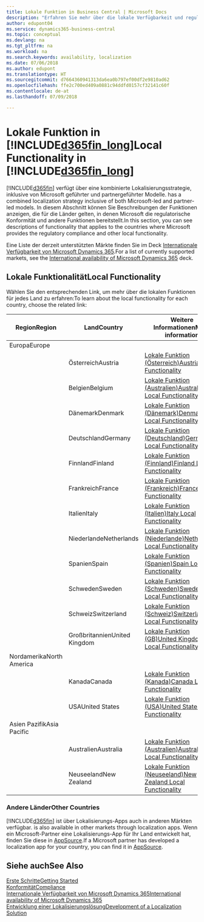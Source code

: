 ```yaml
---
title: Lokale Funktion in Business Central | Microsoft Docs
description: "Erfahren Sie mehr über die lokale Verfügbarkeit und regulatorischen Konformität von Dynamics 365 Business Central."
author: edupont04
ms.service: dynamics365-business-central
ms.topic: conceptual
ms.devlang: na
ms.tgt_pltfrm: na
ms.workload: na
ms.search.keywords: availability, localization
ms.date: 07/06/2018
ms.author: edupont
ms.translationtype: HT
ms.sourcegitcommit: d7664360941313da6ea0b797ef00df2e9810ad62
ms.openlocfilehash: ffe2c700ed409a0881c94ddfd0157cf32141c60f
ms.contentlocale: de-at
ms.lasthandoff: 07/09/2018

---
```

# <a name="local-functionality-in-included365finlongincludesd365finlongmdmd"></a><span data-ttu-id="5cb4a-103">Lokale Funktion in [!INCLUDE[d365fin_long](includes/d365fin_long_md.md)]</span><span class="sxs-lookup"><span data-stu-id="5cb4a-103">Local Functionality in [!INCLUDE[d365fin_long](includes/d365fin_long_md.md)]</span></span>
[!INCLUDE[d365fin](includes/d365fin_md.md)]<span data-ttu-id="5cb4a-104"> verfügt über eine kombinierte Lokalisierungsstrategie, inklusive von Microsoft geführter und partnergeführter Modelle.</span><span class="sxs-lookup"><span data-stu-id="5cb4a-104"> has a combined localization strategy inclusive of both Microsoft-led and partner-led models.</span></span> <span data-ttu-id="5cb4a-105">In diesem Abschnitt können Sie Beschreibungen der Funktionen anzeigen, die für die Länder gelten, in denen Microsoft die regulatorische Konformität und andere Funktionen bereitstellt.</span><span class="sxs-lookup"><span data-stu-id="5cb4a-105">In this section, you can see descriptions of functionality that applies to the countries where Microsoft provides the regulatory compliance and other local functionality.</span></span>  

<span data-ttu-id="5cb4a-106">Eine Liste der derzeit unterstützten Märkte finden Sie im Deck [Internationale Verfügbarkeit von Microsoft Dynamics 365](https://docs.microsoft.com/en-us/dynamics365/get-started/availability).</span><span class="sxs-lookup"><span data-stu-id="5cb4a-106">For a list of currently supported markets, see the [International availability of Microsoft Dynamics 365](https://docs.microsoft.com/en-us/dynamics365/get-started/availability) deck.</span></span>  

## <a name="local-functionality"></a><span data-ttu-id="5cb4a-107">Lokale Funktionalität</span><span class="sxs-lookup"><span data-stu-id="5cb4a-107">Local Functionality</span></span>
<span data-ttu-id="5cb4a-108">Wählen Sie den entsprechenden Link, um mehr über die lokalen Funktionen für jedes Land zu erfahren:</span><span class="sxs-lookup"><span data-stu-id="5cb4a-108">To learn about the local functionality for each country, choose the related link:</span></span>

| <span data-ttu-id="5cb4a-109">Region</span><span class="sxs-lookup"><span data-stu-id="5cb4a-109">Region</span></span> | <span data-ttu-id="5cb4a-110">Land</span><span class="sxs-lookup"><span data-stu-id="5cb4a-110">Country</span></span> | <span data-ttu-id="5cb4a-111">Weitere Informationen</span><span class="sxs-lookup"><span data-stu-id="5cb4a-111">More information</span></span> |
| --- | --- |--- |
| <span data-ttu-id="5cb4a-112">Europa</span><span class="sxs-lookup"><span data-stu-id="5cb4a-112">Europe</span></span> |  | |
|        | <span data-ttu-id="5cb4a-113">Österreich</span><span class="sxs-lookup"><span data-stu-id="5cb4a-113">Austria</span></span> | [<span data-ttu-id="5cb4a-114">Lokale Funktion (Österreich)</span><span class="sxs-lookup"><span data-stu-id="5cb4a-114">Austria Local Functionality</span></span>](localfunctionality/austria/austria-local-functionality.md) |
|        | <span data-ttu-id="5cb4a-115">Belgien</span><span class="sxs-lookup"><span data-stu-id="5cb4a-115">Belgium</span></span> |  [<span data-ttu-id="5cb4a-116">Lokale Funktion (Australien)</span><span class="sxs-lookup"><span data-stu-id="5cb4a-116">Australia Local Functionality</span></span>](localfunctionality/belgium/belgium-local-functionality.md) |
|        | <span data-ttu-id="5cb4a-117">Dänemark</span><span class="sxs-lookup"><span data-stu-id="5cb4a-117">Denmark</span></span> | [<span data-ttu-id="5cb4a-118">Lokale Funktion (Dänemark)</span><span class="sxs-lookup"><span data-stu-id="5cb4a-118">Denmark Local Functionality</span></span>](localfunctionality/denmark/denmark-local-functionality.md) |
|        | <span data-ttu-id="5cb4a-119">Deutschland</span><span class="sxs-lookup"><span data-stu-id="5cb4a-119">Germany</span></span> | [<span data-ttu-id="5cb4a-120">Lokale Funktion (Deutschland)</span><span class="sxs-lookup"><span data-stu-id="5cb4a-120">Germany Local Functionality</span></span>](localfunctionality/germany/germany-local-functionality.md) |
|        | <span data-ttu-id="5cb4a-121">Finnland</span><span class="sxs-lookup"><span data-stu-id="5cb4a-121">Finland</span></span> | [<span data-ttu-id="5cb4a-122">Lokale Funktion (Finnland)</span><span class="sxs-lookup"><span data-stu-id="5cb4a-122">Finland Local Functionality</span></span>](localfunctionality/finland/finland-local-functionality.md) |
|        | <span data-ttu-id="5cb4a-123">Frankreich</span><span class="sxs-lookup"><span data-stu-id="5cb4a-123">France</span></span> | [<span data-ttu-id="5cb4a-124">Lokale Funktion (Frankreich)</span><span class="sxs-lookup"><span data-stu-id="5cb4a-124">France Local Functionality</span></span>](localfunctionality/france/france-local-functionality.md) |
|        | <span data-ttu-id="5cb4a-125">Italien</span><span class="sxs-lookup"><span data-stu-id="5cb4a-125">Italy</span></span> | [<span data-ttu-id="5cb4a-126">Lokale Funktion (Italien)</span><span class="sxs-lookup"><span data-stu-id="5cb4a-126">Italy Local Functionality</span></span>](localfunctionality/italy/italy-local-functionality.md) |
|        | <span data-ttu-id="5cb4a-127">Niederlande</span><span class="sxs-lookup"><span data-stu-id="5cb4a-127">Netherlands</span></span> | [<span data-ttu-id="5cb4a-128">Lokale Funktion (Niederlande)</span><span class="sxs-lookup"><span data-stu-id="5cb4a-128">Netherlands Local Functionality</span></span>](localfunctionality/netherlands/netherlands-local-functionality.md) |
|        | <span data-ttu-id="5cb4a-129">Spanien</span><span class="sxs-lookup"><span data-stu-id="5cb4a-129">Spain</span></span> | [<span data-ttu-id="5cb4a-130">Lokale Funktion (Spanien)</span><span class="sxs-lookup"><span data-stu-id="5cb4a-130">Spain Local Functionality</span></span>](localfunctionality/spain/spain-local-functionality.md) |
|        | <span data-ttu-id="5cb4a-131">Schweden</span><span class="sxs-lookup"><span data-stu-id="5cb4a-131">Sweden</span></span> | [<span data-ttu-id="5cb4a-132">Lokale Funktion (Schweden)</span><span class="sxs-lookup"><span data-stu-id="5cb4a-132">Sweden Local Functionality</span></span>](localfunctionality/sweden/sweden-local-functionality.md) |
|        | <span data-ttu-id="5cb4a-133">Schweiz</span><span class="sxs-lookup"><span data-stu-id="5cb4a-133">Switzerland</span></span> | [<span data-ttu-id="5cb4a-134">Lokale Funktion (Schweiz)</span><span class="sxs-lookup"><span data-stu-id="5cb4a-134">Switzerland Local Functionality</span></span>](localfunctionality/switzerland/switzerland-local-functionality.md) |
|        | <span data-ttu-id="5cb4a-135">Großbritannien</span><span class="sxs-lookup"><span data-stu-id="5cb4a-135">United Kingdom</span></span> | [<span data-ttu-id="5cb4a-136">Lokale Funktion (GB)</span><span class="sxs-lookup"><span data-stu-id="5cb4a-136">United Kingdom Local Functionality</span></span>](localfunctionality/unitedkingdom/united-kingdom-local-functionality.md) |
| <span data-ttu-id="5cb4a-137">Nordamerika</span><span class="sxs-lookup"><span data-stu-id="5cb4a-137">North America</span></span> |       |  |
|               | <span data-ttu-id="5cb4a-138">Kanada</span><span class="sxs-lookup"><span data-stu-id="5cb4a-138">Canada</span></span>|[<span data-ttu-id="5cb4a-139">Lokale Funktion (Kanada)</span><span class="sxs-lookup"><span data-stu-id="5cb4a-139">Canada Local Functionality</span></span>](localfunctionality/canada/canada-local-functionality.md) |
|               | <span data-ttu-id="5cb4a-140">USA</span><span class="sxs-lookup"><span data-stu-id="5cb4a-140">United States</span></span>|[<span data-ttu-id="5cb4a-141">Lokale Funktion (USA)</span><span class="sxs-lookup"><span data-stu-id="5cb4a-141">United States Local Functionality</span></span>](localfunctionality/unitedstates/united-states-local-functionality.md) |
| <span data-ttu-id="5cb4a-142">Asien Pazifik</span><span class="sxs-lookup"><span data-stu-id="5cb4a-142">Asia Pacific</span></span> |       |  |
|        | <span data-ttu-id="5cb4a-143">Australien</span><span class="sxs-lookup"><span data-stu-id="5cb4a-143">Australia</span></span> | [<span data-ttu-id="5cb4a-144">Lokale Funktion (Australien)</span><span class="sxs-lookup"><span data-stu-id="5cb4a-144">Australia Local Functionality</span></span>](localfunctionality/australia/australia-local-functionality.md) |
|        | <span data-ttu-id="5cb4a-145">Neuseeland</span><span class="sxs-lookup"><span data-stu-id="5cb4a-145">New Zealand</span></span> | [<span data-ttu-id="5cb4a-146">Lokale Funktion (Neuseeland)</span><span class="sxs-lookup"><span data-stu-id="5cb4a-146">New Zealand Local Functionality</span></span>](localfunctionality/newzealand/new-zealand-local-functionality.md) |

### <a name="other-countries"></a><span data-ttu-id="5cb4a-147">Andere Länder</span><span class="sxs-lookup"><span data-stu-id="5cb4a-147">Other Countries</span></span>
[!INCLUDE[d365fin](includes/d365fin_md.md)]<span data-ttu-id="5cb4a-148"> ist über Lokalisierungs-Apps auch in anderen Märkten verfügbar.</span><span class="sxs-lookup"><span data-stu-id="5cb4a-148"> is also available in other markets through localization apps.</span></span> <span data-ttu-id="5cb4a-149">Wenn ein Microsoft-Partner eine Lokalisierungs-App für Ihr Land entwickelt hat, finden Sie diese in [AppSource](https://appsource.microsoft.com/en-us/product/dynamics-365-business-central/).</span><span class="sxs-lookup"><span data-stu-id="5cb4a-149">If a Microsoft partner has developed a localization app for your country, you can find it in [AppSource](https://appsource.microsoft.com/en-us/product/dynamics-365-business-central/).</span></span>

## <a name="see-also"></a><span data-ttu-id="5cb4a-150">Siehe auch</span><span class="sxs-lookup"><span data-stu-id="5cb4a-150">See Also</span></span>
[<span data-ttu-id="5cb4a-151">Erste Schritte</span><span class="sxs-lookup"><span data-stu-id="5cb4a-151">Getting Started</span></span>](product-get-started.md)  
[<span data-ttu-id="5cb4a-152">Konformität</span><span class="sxs-lookup"><span data-stu-id="5cb4a-152">Compliance</span></span>](compliance/compliance-overview.md)  
[<span data-ttu-id="5cb4a-153">Internationale Verfügbarkeit von Microsoft Dynamics 365</span><span class="sxs-lookup"><span data-stu-id="5cb4a-153">International availability of Microsoft Dynamics 365</span></span>](https://docs.microsoft.com/en-us/dynamics365/get-started/availability)  
[<span data-ttu-id="5cb4a-154">Entwicklung einer Lokalisierungslösung</span><span class="sxs-lookup"><span data-stu-id="5cb4a-154">Development of a Localization Solution</span></span>](/dynamics365/business-central/dev-itpro/developer/readiness/readiness-develop-localization)  

